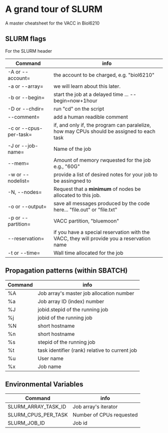 # A grand tour of SLURM
A master cheatsheet for the VACC in Biol6210

## SLURM flags
For the SLURM header

|Command|info|
|--|--|
|-A or --account=|the account to be charged, e.g. "biol6210"|
|-a or --array=|we will learn about this later.|
|-b or --begin=| start the job at a delayed time ... --begin=now+1hour|
|-D or --chdir=|run "cd" on the script|
|--comment=|add a human readible comment|
|-c or --cpus-per-task=|if, and only if, the program can paralelize, how may CPUs should be assigned to each task|
|-J or --job-name=|Name of the job|
|--mem=|Amount of memory rwquested for the job e.g., "60G"|
|-w or --nodelist=|provide a list of desired notes for your job to be assingned to|
|-N, --nodes=|Request that a **minimum** of nodes be allocated to this job.|
|-o or --output=|save all messages produced by the code here... "file.out" or "file.txt"|
|-p or --partition=|VACC partition, "bluemoon"|
|--reservation=|if you have a special reservation with the VACC, they will provide you a reservation name|
|-t or --time=|Wall time allocated for the job|


## Propagation patterns (within SBATCH)

|Command|info|
|--|--|
|%A|Job array's master job allocation number|
|%a|Job array ID (index) number|
|%J|jobid.stepid of the running job|
|%j|jobid of the running job|
|%N|short hostname|
|%n|short hostname|
|%s|stepid of the running job|
|%t|task identifier (rank) relative to current job|
|%u|User name|
|%x|Job name|

## Environmental Variables

|Command|info|
|--|--|
|SLURM_ARRAY_TASK_ID|Job array's iterator|
|SLURM_CPUS_PER_TASK|Number of CPUs requested|
|SLURM_JOB_ID|Job id|
